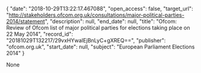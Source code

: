 {
  "date": "2018-10-29T13:22:17.467088", 
  "open_access": false, 
  "target_url": "http://stakeholders.ofcom.org.uk/consultations/major-political-parties-2014/statement", 
  "description": null, 
  "end_date": null, 
  "title": "Ofcom: Review of Ofcom list of major political parties for elections taking place on 22 May 2014", 
  "record_id": "20181029T132217/29vxHYwaIEjBnLyC+gXREQ==", 
  "publisher": "ofcom.org.uk", 
  "start_date": null, 
  "subject": "European Parliament Elections 2014"
}

None
